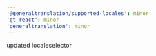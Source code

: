 ```yaml
---
'@generaltranslation/supported-locales': minor
'gt-react': minor
'generaltranslation': minor
---
```


updated localeselector
